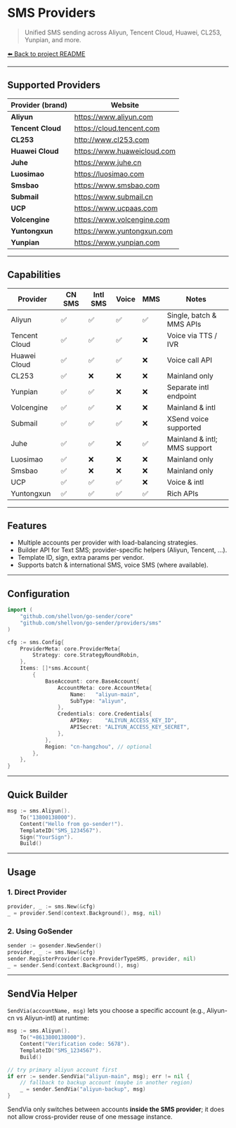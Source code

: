 # SMS Providers

> Unified SMS sending across Aliyun, Tencent Cloud, Huawei, CL253, Yunpian, and more.

[⬅️ Back to project README](../../README.md)

---

## Supported Providers

| Provider (brand)  | Website                     |
| ----------------- | --------------------------- |
| **Aliyun**        | https://www.aliyun.com      |
| **Tencent Cloud** | https://cloud.tencent.com   |
| **CL253**         | http://www.cl253.com        |
| **Huawei Cloud**  | https://www.huaweicloud.com |
| **Juhe**          | https://www.juhe.cn         |
| **Luosimao**      | https://luosimao.com        |
| **Smsbao**        | https://www.smsbao.com      |
| **Submail**       | https://www.submail.cn      |
| **UCP**           | https://www.ucpaas.com      |
| **Volcengine**    | https://www.volcengine.com  |
| **Yuntongxun**    | https://www.yuntongxun.com  |
| **Yunpian**       | https://www.yunpian.com     |

---

## Capabilities

| Provider      | CN SMS | Intl SMS | Voice | MMS | Notes                        |
| ------------- | ------ | -------- | ----- | --- | ---------------------------- |
| Aliyun        | ✅     | ✅       | ✅    | ✅  | Single, batch & MMS APIs     |
| Tencent Cloud | ✅     | ✅       | ✅    | ❌  | Voice via TTS / IVR          |
| Huawei Cloud  | ✅     | ✅       | ✅    | ❌  | Voice call API               |
| CL253         | ✅     | ❌       | ❌    | ❌  | Mainland only                |
| Yunpian       | ✅     | ✅       | ❌    | ❌  | Separate intl endpoint       |
| Volcengine    | ✅     | ✅       | ❌    | ❌  | Mainland & intl              |
| Submail       | ✅     | ✅       | ✅    | ❌  | XSend voice supported        |
| Juhe          | ✅     | ✅       | ❌    | ✅  | Mainland & intl; MMS support |
| Luosimao      | ✅     | ❌       | ❌    | ❌  | Mainland only                |
| Smsbao        | ✅     | ❌       | ❌    | ❌  | Mainland only                |
| UCP           | ✅     | ✅       | ✅    | ❌  | Voice & intl                 |
| Yuntongxun    | ✅     | ✅       | ✅    | ✅  | Rich APIs                    |

---

## Features

- Multiple accounts per provider with load-balancing strategies.
- Builder API for Text SMS; provider-specific helpers (Aliyun, Tencent, …).
- Template ID, sign, extra params per vendor.
- Supports batch & international SMS, voice SMS (where available).

---

## Configuration

```go
import (
    "github.com/shellvon/go-sender/core"
    "github.com/shellvon/go-sender/providers/sms"
)

cfg := sms.Config{
    ProviderMeta: core.ProviderMeta{
        Strategy: core.StrategyRoundRobin,
    },
    Items: []*sms.Account{
        {
            BaseAccount: core.BaseAccount{
                AccountMeta: core.AccountMeta{
                    Name:   "aliyun-main",
                    SubType: "aliyun",
                },
                Credentials: core.Credentials{
                    APIKey:    "ALIYUN_ACCESS_KEY_ID",
                    APISecret: "ALIYUN_ACCESS_KEY_SECRET",
                },
            },
            Region: "cn-hangzhou", // optional
        },
    },
}
```

---

## Quick Builder

```go
msg := sms.Aliyun().
    To("13800138000").
    Content("Hello from go-sender!").
    TemplateID("SMS_1234567").
    Sign("YourSign").
    Build()
```

---

## Usage

### 1. Direct Provider

```go
provider, _ := sms.New(&cfg)
_ = provider.Send(context.Background(), msg, nil)
```

### 2. Using GoSender

```go
sender := gosender.NewSender()
provider, _ := sms.New(&cfg)
sender.RegisterProvider(core.ProviderTypeSMS, provider, nil)
_ = sender.Send(context.Background(), msg)
```

---

## SendVia Helper

`SendVia(accountName, msg)` lets you choose a specific account (e.g., Aliyun-cn vs Aliyun-intl) at runtime:

```go
msg := sms.Aliyun().
    To("+8613800138000").
    Content("Verification code: 5678").
    TemplateID("SMS_1234567").
    Build()

// try primary aliyun account first
if err := sender.SendVia("aliyun-main", msg); err != nil {
    // fallback to backup account (maybe in another region)
    _ = sender.SendVia("aliyun-backup", msg)
}
```

SendVia only switches between accounts **inside the SMS provider**; it does not allow cross-provider reuse of one message instance.
